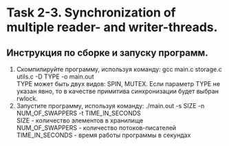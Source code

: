# Task 2-3. Synchronization of multiple reader- and writer-threads.  

## Инструкция по сборке и запуску программ.  
1. Скомпилируйте программу, используя команду: gcc main.c storage.c utils.c -D TYPE -o main.out  
TYPE может быть двух видов: SPIN, MUTEX. Если параметр TYPE не указан явно, то в качестве примитива синхронизации будет выбран rwlock.
2. Запустите программу, используя команду: ./main.out -s SIZE -n NUM_OF_SWAPPERS -t TIME_IN_SECONDS  
SIZE - количество элементов в хранилище  
NUM_OF_SWAPPERS - количество потоков-писателей  
TIME_IN_SECONDS - время работы программы в секундах
